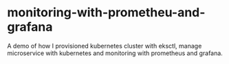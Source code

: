 # monitoring-with-prometheu-and-grafana
A demo of how I provisioned kubernetes cluster with eksctl, manage microservice with kubernetes and monitoring with prometheus and grafana.
